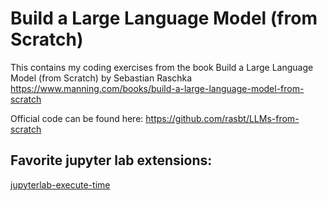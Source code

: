 # Build a Large Language Model (from Scratch)

This contains my coding exercises from the book Build a Large Language Model (from Scratch) by Sebastian Raschka
https://www.manning.com/books/build-a-large-language-model-from-scratch

Official code can be found here: https://github.com/rasbt/LLMs-from-scratch

## Favorite jupyter lab extensions:
[jupyterlab-execute-time](https://github.com/deshaw/jupyterlab-execute-time)
